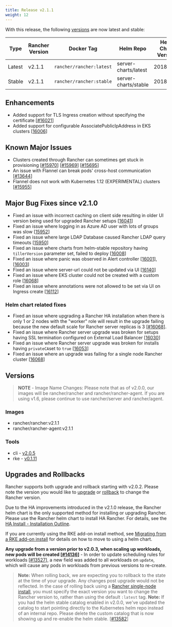 ```yaml
---
title: Release v2.1.1
weight: 12
---
```


With this release, the following [versions](https://rancher.com/docs/rancher/v2.x/en/installation/server-tags/) are now latest and stable:

|Type | Rancher Version | Docker Tag |Helm Repo| Helm Chart Version |
|---|---|---|---|---|
| Latest | v2.1.1 | `rancher/rancher:latest` | server-charts/latest | 2018.10.2 |
| Stable | v2.1.1 | `rancher/rancher:stable` | server-charts/stable | 2018.10.2 |

## Enhancements

- Added support for TLS Ingress creation without specifying the certificate [[#16021](https://github.com/rancher/rancher/issues/16021)]
- Added support for configurable AssociatePublicIpAddress in EKS clusters [[16006](https://github.com/rancher/rancher/issues/16006)]

## Known Major Issues

- Clusters created through Rancher can sometimes get stuck in provisioning [[#15970](https://github.com/rancher/rancher/issues/15970)] [[#15969](https://github.com/rancher/rancher/issues/15969)] [[#15695](https://github.com/rancher/rancher/issues/15695)]
- An issue with Flannel can break pods' cross-host communication [[#13644](https://github.com/rancher/rancher/issues/13644)]
- Flannel does not work with Kubernetes 1.12 (EXPERIMENTAL) clusters [[#15955](https://github.com/rancher/rancher/issues/15955)]

## Major Bug Fixes since v2.1.0

- Fixed an issue with incorrect caching on client side resulting in older UI version being used for upgraded Rancher setups [[16041](https://github.com/rancher/rancher/issues/16041)]
- Fixed an issue where logging in as Azure AD user with lots of groups was slow [[15952](https://github.com/rancher/rancher/issues/15952)]
- Fixed an issue where large LDAP Database caused Rancher LDAP query timeouts [[15950](https://github.com/rancher/rancher/issues/15950)]
- Fixed an issue where charts from helm-stable repository having `tillerVersion` parameter set, failed to deploy [[16008](https://github.com/rancher/rancher/issues/16008)]
- Fixed an issue where panic was observed in Alert controller [[16001](https://github.com/rancher/rancher/issues/16001)], [[16003](https://github.com/rancher/rancher/issues/16003)]
- Fixed an issue where server-url could not be updated via UI [[16140](https://github.com/rancher/rancher/issues/16140)]
- Fixed an issue where EKS cluster could not be created with a custom role [[16068](https://github.com/rancher/rancher/issues/16068)]
- Fixed an issue where annotations were not allowed to be set via UI on Ingress create [[16112](https://github.com/rancher/rancher/issues/16112)]

### Helm chart related fixes

- Fixed an issue where upgrading a Rancher HA installation when there is only 1 or 2 nodes with the "worker" role will result in the upgrade failing because the new default scale for Rancher server replicas is 3 [[#16068](https://github.com/rancher/rancher/issues/16068)].
- Fixed an issue where Rancher server upgrade was broken for setups having SSL termination configured on External Load Balancer [[16030](https://github.com/rancher/rancher/issues/16030)]
- Fixed an issue where Rancher server upgrade was broken for installs having `privateCA`set to `true` [[16053](https://github.com/rancher/rancher/issues/16053)]
- Fixed an issue where an upgrade was failing for a single node Rancher cluster [[16068](https://github.com/rancher/rancher/issues/16068)]

## Versions

> **NOTE** - Image Name Changes: Please note that as of v2.0.0, our images will be rancher/rancher and rancher/rancher-agent. If you are using v1.6, please continue to use rancher/server and rancher/agent.

### Images

- rancher/rancher:v2.1.1
- rancher/rancher-agent:v2.1.1

### Tools

- cli - [v2.0.5](https://github.com/rancher/cli/releases/tag/v2.0.5)
- rke - [v0.1.11](https://github.com/rancher/rke/releases/tag/v0.1.11)

## Upgrades and Rollbacks

Rancher supports both upgrade and rollback starting with v2.0.2.  Please note the version you would like to [upgrade](https://rancher.com/docs/rancher/v2.x/en/upgrades/) or [rollback](https://rancher.com/docs/rancher/v2.x/en/backups/rollbacks/) to change the Rancher version.

Due to the HA improvements introduced in the v2.1.0 release, the Rancher helm chart is the only supported method for installing or upgrading Rancher. Please use the Rancher helm chart to install HA Rancher. For details, see the [HA Install - Installation Outline](https://rancher.com/docs/rancher/v2.x/en/installation/ha/#installation-outline).

If you are currently using the RKE add-on install method, see [Migrating from a RKE add-on install](https://rancher.com/docs/rancher/v2.x/en/upgrades/upgrades/migrating-from-rke-add-on/) for details on how to move to using a helm chart.

**Any upgrade from a version prior to v2.0.3, when scaling up workloads, new pods will be created [[#14136](https://github.com/rancher/rancher/issues/14136)]** - In order to update scheduling rules for workloads [[#13527](https://github.com/rancher/rancher/issues/13527)], a new field was added to all workloads on `update`, which will cause any pods in workloads from previous versions to re-create.

> **Note:** When rolling back, we are expecting you to rollback to the state at the time of your upgrade. Any changes post upgrade would not be reflected. In the case of rolling back using a [Rancher single-node install](https://rancher.com/docs/rancher/v2.x/en/installation/single-node-install/), you must specify the exact version you want to change the Rancher version to, rather than using the default `:latest` tag.
> **Note:** If you had the helm stable catalog enabled in v2.0.0, we've updated the catalog to start pointing directly to the Kubernetes helm repo instead of an internal repo. Please delete the custom catalog that is now showing up and re-enable the helm stable. [[#13582](https://github.com/rancher/rancher/issues/13582)]
